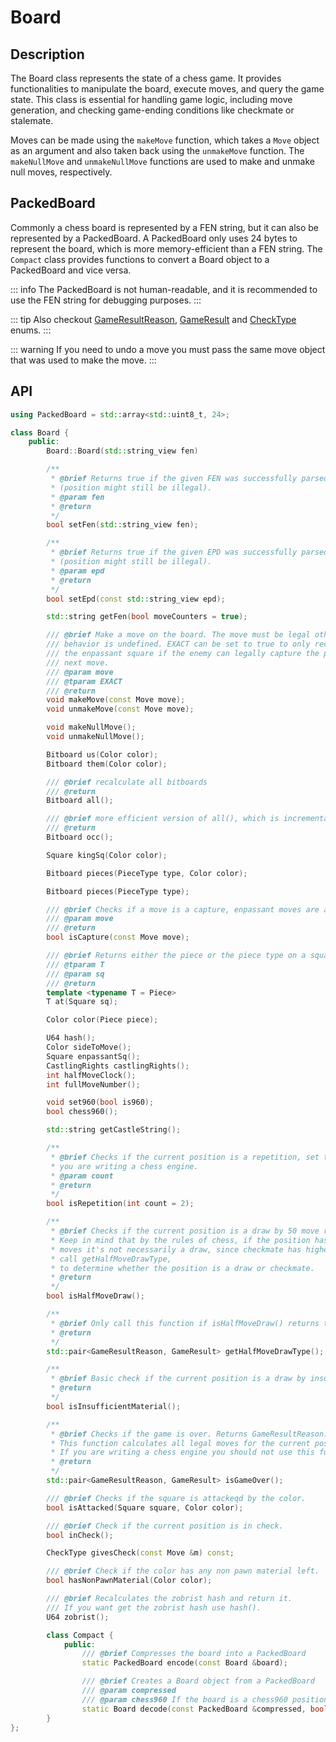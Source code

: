 # Board

## Description

The Board class represents the state of a chess game. It provides functionalities to manipulate the board, execute moves, and query the game state. This class is essential for handling game logic, including move generation,  and checking game-ending conditions like checkmate or stalemate.

Moves can be made using the `makeMove` function, which takes a `Move` object as an argument and also taken back using the `unmakeMove` function. The `makeNullMove` and `unmakeNullMove` functions are used to make and unmake null moves, respectively.

## PackedBoard

Commonly a chess board is represented by a FEN string, but it can also be represented by a PackedBoard. A PackedBoard only uses 24 bytes to represent the board, which is more memory-efficient than a FEN string. The `Compact` class provides functions to convert a Board object to a PackedBoard and vice versa.

::: info
The PackedBoard is not human-readable, and it is recommended to use the FEN string for debugging purposes.
:::

::: tip
Also checkout [GameResultReason](/pages/types), [GameResult](/pages/types) and [CheckType](/pages/types) enums.
:::

::: warning
If you need to undo a move you must pass the same move object that was used to make the move.
:::

## API

```cpp
using PackedBoard = std::array<std::uint8_t, 24>;

class Board {
    public:
        Board::Board(std::string_view fen)

        /**
         * @brief Returns true if the given FEN was successfully parsed and set
         * (position might still be illegal).
         * @param fen
         * @return
         */
        bool setFen(std::string_view fen);

        /**
         * @brief Returns true if the given EPD was successfully parsed and set
         * (position might still be illegal).
         * @param epd
         * @return
         */
        bool setEpd(const std::string_view epd);

        std::string getFen(bool moveCounters = true);

        /// @brief Make a move on the board. The move must be legal otherwise the
        /// behavior is undefined. EXACT can be set to true to only record
        /// the enpassant square if the enemy can legally capture the pawn on their
        /// next move.
        /// @param move
        /// @tparam EXACT
        /// @return
        void makeMove(const Move move);
        void unmakeMove(const Move move);

        void makeNullMove();
        void unmakeNullMove();

        Bitboard us(Color color);
        Bitboard them(Color color);

        /// @brief recalculate all bitboards
        /// @return
        Bitboard all();

        /// @brief more efficient version of all(), which is incremental
        /// @return
        Bitboard occ();

        Square kingSq(Color color);

        Bitboard pieces(PieceType type, Color color);

        Bitboard pieces(PieceType type);

        /// @brief Checks if a move is a capture, enpassant moves are also considered captures.
        /// @param move
        /// @return
        bool isCapture(const Move move);

        /// @brief Returns either the piece or the piece type on a square
        /// @tparam T
        /// @param sq
        /// @return
        template <typename T = Piece>
        T at(Square sq);

        Color color(Piece piece);

        U64 hash();
        Color sideToMove();
        Square enpassantSq();
        CastlingRights castlingRights();
        int halfMoveClock();
        int fullMoveNumber();

        void set960(bool is960);
        bool chess960();

        std::string getCastleString();

        /**
         * @brief Checks if the current position is a repetition, set this to 1 if
         * you are writing a chess engine.
         * @param count
         * @return
         */
        bool isRepetition(int count = 2);

        /**
         * @brief Checks if the current position is a draw by 50 move rule.
         * Keep in mind that by the rules of chess, if the position has 50 half
         * moves it's not necessarily a draw, since checkmate has higher priority,
         * call getHalfMoveDrawType,
         * to determine whether the position is a draw or checkmate.
         * @return
         */
        bool isHalfMoveDraw();

        /**
         * @brief Only call this function if isHalfMoveDraw() returns true.
         * @return
         */
        std::pair<GameResultReason, GameResult> getHalfMoveDrawType();

        /**
         * @brief Basic check if the current position is a draw by insufficient material.
         * @return
         */
        bool isInsufficientMaterial();

        /**
         * @brief Checks if the game is over. Returns GameResultReason::NONE if the game is not over.
         * This function calculates all legal moves for the current position to check if the game is over.
         * If you are writing a chess engine you should not use this function.
         * @return
         */
        std::pair<GameResultReason, GameResult> isGameOver();

        /// @brief Checks if the square is attackeqd by the color.
        bool isAttacked(Square square, Color color);

        /// @brief Check if the current position is in check.
        bool inCheck();

        CheckType givesCheck(const Move &m) const;

        /// @brief Check if the color has any non pawn material left.
        bool hasNonPawnMaterial(Color color);

        /// @brief Recalculates the zobrist hash and return it.
        /// If you want get the zobrist hash use hash().
        U64 zobrist();

        class Compact {
            public:
                /// @brief Compresses the board into a PackedBoard
                static PackedBoard encode(const Board &board);

                /// @brief Creates a Board object from a PackedBoard
                /// @param compressed
                /// @param chess960 If the board is a chess960 position, set this to true
                static Board decode(const PackedBoard &compressed, bool chess960 = false);
        }
};
```
